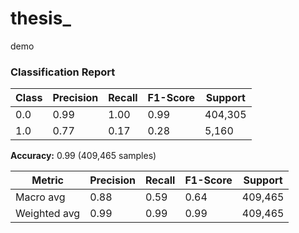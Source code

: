 # thesis_

demo 
### Classification Report

| Class | Precision | Recall | F1-Score | Support |
|-------|-----------|--------|----------|---------|
| 0.0   | 0.99      | 1.00   | 0.99     | 404,305 |
| 1.0   | 0.77      | 0.17   | 0.28     | 5,160   |

**Accuracy:** 0.99 (409,465 samples)

| Metric        | Precision | Recall | F1-Score | Support  |
|---------------|-----------|--------|----------|----------|
| Macro avg     | 0.88      | 0.59   | 0.64     | 409,465  |
| Weighted avg  | 0.99      | 0.99   | 0.99     | 409,465  |

